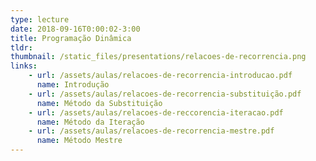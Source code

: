 ```yaml
---
type: lecture
date: 2018-09-16T0:00:02-3:00
title: Programação Dinâmica
tldr: 
thumbnail: /static_files/presentations/relacoes-de-recorrencia.png
links: 
    - url: /assets/aulas/relacoes-de-recorrencia-introducao.pdf
      name: Introdução
    - url: /assets/aulas/relacoes-de-recorrencia-substituição.pdf
      name: Método da Substituição
    - url: /assets/aulas/relacoes-de-reccorencia-iteracao.pdf
      name: Método da Iteração
    - url: /assets/aulas/relacoes-de-recorrencia-mestre.pdf
      name: Método Mestre
---
```


<!-- **Suggested Readings:**
- [Readings 1](http://example.com)
- [Readings 2](http://example.com) -->
